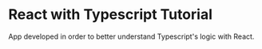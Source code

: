 # React with Typescript Tutorial

App developed in order to better understand Typescript's logic with React.

